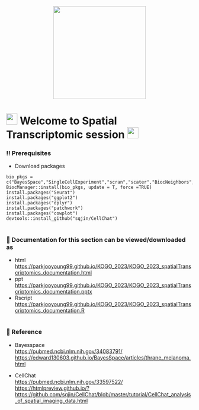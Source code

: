 <div id="header" align="center">
  <img src="https://media.giphy.com/media/VekcnHOwOI5So/giphy.gif" width="250"/>
</div>

<h1>
  <img src="https://media.giphy.com/media/hvRJCLFzcasrR4ia7z/giphy.gif" width="30px"/>
   Welcome to Spatial Transcriptomic session 
  <img src="https://media.giphy.com/media/hvRJCLFzcasrR4ia7z/giphy.gif" width="30px"/>
</h1>


### :bangbang: Prerequisites

* Download packages
```
bio_pkgs = c("BayesSpace","SingleCellExperiment","scran","scater","BiocNeighbors","ComplexHeatmap")
BiocManager::install(bio_pkgs, update = T, force =TRUE)
install.packages("Seurat")
install.packages("ggplot2")
install.packages("dplyr")
install.packages("patchwork")
install.packages("cowplot")
devtools::install_github("sqjin/CellChat")
```

<h1>
  
</h1>


### :orange_book: Documentation for this section can be viewed/downloaded as
* html  
  https://parkjooyoung99.github.io/KOGO_2023/KOGO_2023_spatialTranscriptomics_documentation.html
* ppt  
  https://parkjooyoung99.github.io/KOGO_2023/KOGO_2023_spatialTranscriptomics_documentation.pptx
* Rscript  
  https://parkjooyoung99.github.io/KOGO_2023/KOGO_2023_spatialTranscriptomics_documentation.R
  
<h1>
  
</h1>
  
### :green_book: Reference   
 * Bayesspace  
  https://pubmed.ncbi.nlm.nih.gov/34083791/  
  https://edward130603.github.io/BayesSpace/articles/thrane_melanoma.html
 
 * CellChat  
  https://pubmed.ncbi.nlm.nih.gov/33597522/  
  https://htmlpreview.github.io/?https://github.com/sqjin/CellChat/blob/master/tutorial/CellChat_analysis_of_spatial_imaging_data.html


